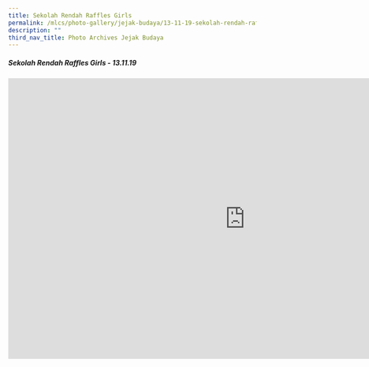 ```yaml
---
title: Sekolah Rendah Raffles Girls
permalink: /mlcs/photo-gallery/jejak-budaya/13-11-19-sekolah-rendah-raffles-girls/
description: ""
third_nav_title: Photo Archives Jejak Budaya
---
```

##### Sekolah Rendah Raffles Girls - 13.11.19

<iframe allowfullscreen="true" height="569" width="960" frameborder="0" src="https://docs.google.com/presentation/d/e/2PACX-1vT4Nas3uH9w1EDgLai_2Xh-ut0F1wfxzTA28tXsxdork0kJrxsDykOyxcVdfqtWyoWaGbhNJoe_Kb6-/embed?start=true&amp;loop=true&amp;delayms=5000"></iframe>